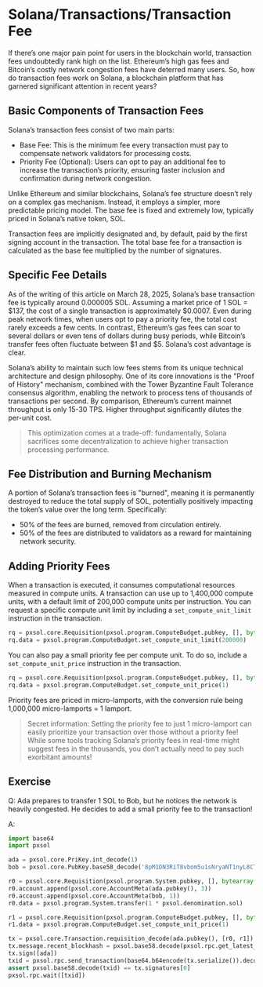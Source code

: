 # Solana/Transactions/Transaction Fee

If there’s one major pain point for users in the blockchain world, transaction fees undoubtedly rank high on the list. Ethereum’s high gas fees and Bitcoin’s costly network congestion fees have deterred many users. So, how do transaction fees work on Solana, a blockchain platform that has garnered significant attention in recent years?

## Basic Components of Transaction Fees

Solana’s transaction fees consist of two main parts:

- Base Fee: This is the minimum fee every transaction must pay to compensate network validators for processing costs.
- Priority Fee (Optional): Users can opt to pay an additional fee to increase the transaction’s priority, ensuring faster inclusion and confirmation during network congestion.

Unlike Ethereum and similar blockchains, Solana’s fee structure doesn’t rely on a complex gas mechanism. Instead, it employs a simpler, more predictable pricing model. The base fee is fixed and extremely low, typically priced in Solana’s native token, SOL.

Transaction fees are implicitly designated and, by default, paid by the first signing account in the transaction. The total base fee for a transaction is calculated as the base fee multiplied by the number of signatures.

## Specific Fee Details

As of the writing of this article on March 28, 2025, Solana’s base transaction fee is typically around 0.000005 SOL. Assuming a market price of 1 SOL = $137, the cost of a single transaction is approximately $0.0007. Even during peak network times, when users opt to pay a priority fee, the total cost rarely exceeds a few cents. In contrast, Ethereum’s gas fees can soar to several dollars or even tens of dollars during busy periods, while Bitcoin’s transfer fees often fluctuate between $1 and $5. Solana’s cost advantage is clear.

Solana’s ability to maintain such low fees stems from its unique technical architecture and design philosophy. One of its core innovations is the "Proof of History" mechanism, combined with the Tower Byzantine Fault Tolerance consensus algorithm, enabling the network to process tens of thousands of transactions per second. By comparison, Ethereum’s current mainnet throughput is only 15-30 TPS. Higher throughput significantly dilutes the per-unit cost.

> This optimization comes at a trade-off: fundamentally, Solana sacrifices some decentralization to achieve higher transaction processing performance.

## Fee Distribution and Burning Mechanism

A portion of Solana’s transaction fees is "burned", meaning it is permanently destroyed to reduce the total supply of SOL, potentially positively impacting the token’s value over the long term. Specifically:

- 50% of the fees are burned, removed from circulation entirely.
- 50% of the fees are distributed to validators as a reward for maintaining network security.

## Adding Priority Fees

When a transaction is executed, it consumes computational resources measured in compute units. A transaction can use up to 1,400,000 compute units, with a default limit of 200,000 compute units per instruction. You can request a specific compute unit limit by including a `set_compute_unit_limit` instruction in the transaction.

```py
rq = pxsol.core.Requisition(pxsol.program.ComputeBudget.pubkey, [], bytearray())
rq.data = pxsol.program.ComputeBudget.set_compute_unit_limit(200000)
```

You can also pay a small priority fee per compute unit. To do so, include a `set_compute_unit_price` instruction in the transaction.

```py
rq = pxsol.core.Requisition(pxsol.program.ComputeBudget.pubkey, [], bytearray())
rq.data = pxsol.program.ComputeBudget.set_compute_unit_price(1)
```

Priority fees are priced in micro-lamports, with the conversion rule being 1,000,000 micro-lamports = 1 lamport.

> Secret information: Setting the priority fee to just 1 micro-lamport can easily prioritize your transaction over those without a priority fee! While some tools tracking Solana’s priority fees in real-time might suggest fees in the thousands, you don’t actually need to pay such exorbitant amounts!

## Exercise

Q: Ada prepares to transfer 1 SOL to Bob, but he notices the network is heavily congested. He decides to add a small priority fee to the transaction!

A:

```py
import base64
import pxsol

ada = pxsol.core.PriKey.int_decode(1)
bob = pxsol.core.PubKey.base58_decode('8pM1DN3RiT8vbom5u1sNryaNT1nyL8CTTW3b5PwWXRBH')

r0 = pxsol.core.Requisition(pxsol.program.System.pubkey, [], bytearray())
r0.account.append(pxsol.core.AccountMeta(ada.pubkey(), 3))
r0.account.append(pxsol.core.AccountMeta(bob, 1))
r0.data = pxsol.program.System.transfer(1 * pxsol.denomination.sol)

r1 = pxsol.core.Requisition(pxsol.program.ComputeBudget.pubkey, [], bytearray())
r1.data = pxsol.program.ComputeBudget.set_compute_unit_price(1)

tx = pxsol.core.Transaction.requisition_decode(ada.pubkey(), [r0, r1])
tx.message.recent_blockhash = pxsol.base58.decode(pxsol.rpc.get_latest_blockhash({})['blockhash'])
tx.sign([ada])
txid = pxsol.rpc.send_transaction(base64.b64encode(tx.serialize()).decode(), {})
assert pxsol.base58.decode(txid) == tx.signatures[0]
pxsol.rpc.wait([txid])
```
